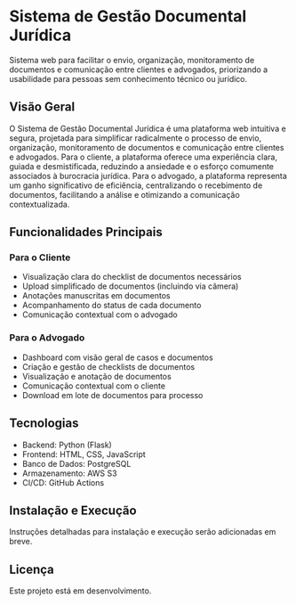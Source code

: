 # Sistema de Gestão Documental Jurídica

Sistema web para facilitar o envio, organização, monitoramento de documentos e comunicação entre clientes e advogados, priorizando a usabilidade para pessoas sem conhecimento técnico ou jurídico.

## Visão Geral

O Sistema de Gestão Documental Jurídica é uma plataforma web intuitiva e segura, projetada para simplificar radicalmente o processo de envio, organização, monitoramento de documentos e comunicação entre clientes e advogados. Para o cliente, a plataforma oferece uma experiência clara, guiada e desmistificada, reduzindo a ansiedade e o esforço comumente associados à burocracia jurídica. Para o advogado, a plataforma representa um ganho significativo de eficiência, centralizando o recebimento de documentos, facilitando a análise e otimizando a comunicação contextualizada.

## Funcionalidades Principais

### Para o Cliente
- Visualização clara do checklist de documentos necessários
- Upload simplificado de documentos (incluindo via câmera)
- Anotações manuscritas em documentos
- Acompanhamento do status de cada documento
- Comunicação contextual com o advogado

### Para o Advogado
- Dashboard com visão geral de casos e documentos
- Criação e gestão de checklists de documentos
- Visualização e anotação de documentos
- Comunicação contextual com o cliente
- Download em lote de documentos para processo

## Tecnologias

- Backend: Python (Flask)
- Frontend: HTML, CSS, JavaScript
- Banco de Dados: PostgreSQL
- Armazenamento: AWS S3
- CI/CD: GitHub Actions

## Instalação e Execução

Instruções detalhadas para instalação e execução serão adicionadas em breve.

## Licença

Este projeto está em desenvolvimento.
